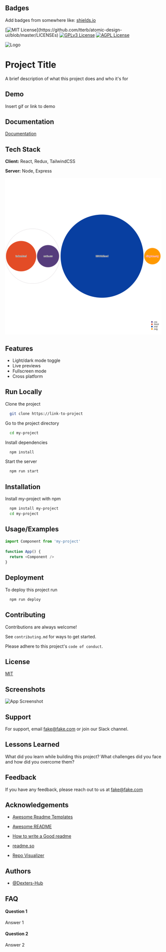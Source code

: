 
## Badges

Add badges from somewhere like: [shields.io](https://shields.io/)

[![MIT License](https://img.shields.io/apm/l/atomic-design-ui.svg?)](https://github.com/tterb/atomic-design-ui/blob/master/LICENSEs)
[![GPLv3 License](https://img.shields.io/badge/License-GPL%20v3-yellow.svg)](https://opensource.org/licenses/)
[![AGPL License](https://img.shields.io/badge/license-AGPL-blue.svg)](http://www.gnu.org/licenses/agpl-3.0)

  
![Logo](https://dev-to-uploads.s3.amazonaws.com/uploads/articles/th5xamgrr6se0x5ro4g6.png)

    
# Project Title

A brief description of what this project does and who it's for


## Demo

Insert gif or link to demo

  
## Documentation

[Documentation](https://linktodocumentation)

  
## Tech Stack

**Client:** React, Redux, TailwindCSS

**Server:** Node, Express

![Visualization of the codebase](./diagram.svg)
  
## Features

- Light/dark mode toggle
- Live previews
- Fullscreen mode
- Cross platform

  
## Run Locally

Clone the project

```bash
  git clone https://link-to-project
```

Go to the project directory

```bash
  cd my-project
```

Install dependencies

```bash
  npm install
```

Start the server

```bash
  npm run start
```

  
## Installation

Install my-project with npm

```bash
  npm install my-project
  cd my-project
```
    
## Usage/Examples

```javascript
import Component from 'my-project'

function App() {
  return <Component />
}
```

  
## Deployment

To deploy this project run

```bash
  npm run deploy
```

  
## Contributing

Contributions are always welcome!

See `contributing.md` for ways to get started.

Please adhere to this project's `code of conduct`.

  
## License

[MIT](https://choosealicense.com/licenses/mit/)

  
## Screenshots

![App Screenshot](https://via.placeholder.com/468x300?text=App+Screenshot+Here)

  
## Support

For support, email fake@fake.com or join our Slack channel.

  
## Lessons Learned

What did you learn while building this project? What challenges did you face and how did you overcome them?

  
## Feedback

If you have any feedback, please reach out to us at fake@fake.com

  
## Acknowledgements

 - [Awesome Readme Templates](https://awesomeopensource.com/project/elangosundar/awesome-README-templates)
 - [Awesome README](https://github.com/matiassingers/awesome-readme)
 - [How to write a Good readme](https://bulldogjob.com/news/449-how-to-write-a-good-readme-for-your-github-project)

 - [readme.so](https://github.com/octokatherine/readme.so)

 - [Repo Visualizer](https://github.com/githubocto/repo-visualizer)
  
## Authors

- [@Dexters-Hub](https://github.com/Dexters-Hub)


## FAQ

#### Question 1

Answer 1

#### Question 2

Answer 2

  